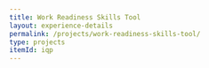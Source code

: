 ```yaml
---
title: Work Readiness Skills Tool
layout: experience-details
permalink: /projects/work-readiness-skills-tool/
type: projects
itemId: iqp
---
```

